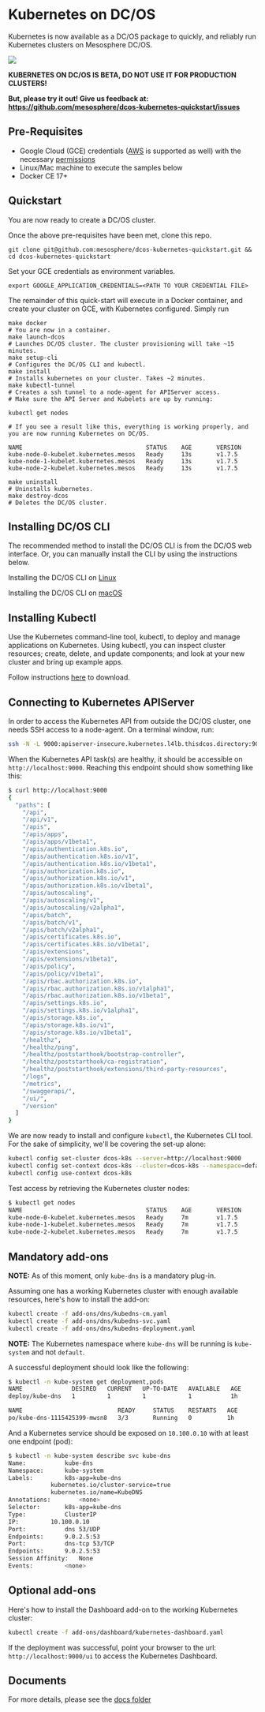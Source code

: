 # Kubernetes on DC/OS

Kubernetes is now available as a DC/OS package to quickly, and reliably run Kubernetes clusters on Mesosphere DC/OS.

![](assets/ui-install.gif)

**KUBERNETES ON DC/OS  IS BETA, DO NOT USE IT FOR PRODUCTION CLUSTERS!**

**But, please try it out! Give us feedback at:**
**https://github.com/mesosphere/dcos-kubernetes-quickstart/issues**

## Pre-Requisites

* Google Cloud (GCE) credentials ([AWS](docs/aws.md) is supported as well) with the necessary [permissions](docs/gce-service-account.md)
* Linux/Mac machine to execute the samples below
* Docker CE 17+

## Quickstart

You are now ready to create a DC/OS cluster.

Once the above pre-requisites have been met, clone this repo.

```
git clone git@github.com:mesosphere/dcos-kubernetes-quickstart.git && cd dcos-kubernetes-quickstart
```

Set your GCE credentials as environment variables.

```
export GOOGLE_APPLICATION_CREDENTIALS=<PATH TO YOUR CREDENTIAL FILE>
```

The remainder of this quick-start will execute in a Docker container, and create your cluster on GCE, with Kubernetes configured.  Simply run

```
make docker
# You are now in a container.
make launch-dcos
# Launches DC/OS cluster. The cluster provisioning will take ~15 minutes.
make setup-cli
# Configures the DC/OS CLI and kubectl.
make install
# Installs kubernetes on your cluster. Takes ~2 minutes.
make kubectl-tunnel
# Creates a ssh tunnel to a node-agent for APIServer access.
# Make sure the API Server and Kubelets are up by running:

kubectl get nodes

# If you see a result like this, everything is working properly, and you are now running Kubernetes on DC/OS.

NAME                                   STATUS    AGE       VERSION
kube-node-0-kubelet.kubernetes.mesos   Ready     13s       v1.7.5
kube-node-1-kubelet.kubernetes.mesos   Ready     13s       v1.7.5
kube-node-2-kubelet.kubernetes.mesos   Ready     13s       v1.7.5

make uninstall
# Uninstalls kubernetes.
make destroy-dcos
# Deletes the DC/OS cluster.
```

## Installing DC/OS CLI

The recommended method to install the DC/OS CLI is from the DC/OS web interface. Or, you can manually install the CLI by using the instructions below.

Installing the DC/OS CLI on [Linux](https://dcos.io/docs/1.10/cli/install/#linux)

Installing the DC/OS CLI on [macOS](https://dcos.io/docs/1.10/cli/install/#osx)


## Installing Kubectl

Use the Kubernetes command-line tool, kubectl, to deploy and manage applications on Kubernetes. Using kubectl, you can inspect cluster resources; create, delete, and update components; and look at your new cluster and bring up example apps.

Follow instructions [here](https://kubernetes.io/docs/tasks/tools/install-kubectl/) to download.

## Connecting to Kubernetes APIServer

In order to access the Kubernetes API from outside the DC/OS cluster, one needs SSH access to a node-agent.
On a terminal window, run:
```bash
ssh -N -L 9000:apiserver-insecure.kubernetes.l4lb.thisdcos.directory:9000 <USER>@<HOST>
```

When the Kubernetes API task(s) are healthy, it should be accessible on `http://localhost:9000`. Reaching this endpoint should show something like this:
```bash
$ curl http://localhost:9000
{
  "paths": [
    "/api",
    "/api/v1",
    "/apis",
    "/apis/apps",
    "/apis/apps/v1beta1",
    "/apis/authentication.k8s.io",
    "/apis/authentication.k8s.io/v1",
    "/apis/authentication.k8s.io/v1beta1",
    "/apis/authorization.k8s.io",
    "/apis/authorization.k8s.io/v1",
    "/apis/authorization.k8s.io/v1beta1",
    "/apis/autoscaling",
    "/apis/autoscaling/v1",
    "/apis/autoscaling/v2alpha1",
    "/apis/batch",
    "/apis/batch/v1",
    "/apis/batch/v2alpha1",
    "/apis/certificates.k8s.io",
    "/apis/certificates.k8s.io/v1beta1",
    "/apis/extensions",
    "/apis/extensions/v1beta1",
    "/apis/policy",
    "/apis/policy/v1beta1",
    "/apis/rbac.authorization.k8s.io",
    "/apis/rbac.authorization.k8s.io/v1alpha1",
    "/apis/rbac.authorization.k8s.io/v1beta1",
    "/apis/settings.k8s.io",
    "/apis/settings.k8s.io/v1alpha1",
    "/apis/storage.k8s.io",
    "/apis/storage.k8s.io/v1",
    "/apis/storage.k8s.io/v1beta1",
    "/healthz",
    "/healthz/ping",
    "/healthz/poststarthook/bootstrap-controller",
    "/healthz/poststarthook/ca-registration",
    "/healthz/poststarthook/extensions/third-party-resources",
    "/logs",
    "/metrics",
    "/swaggerapi/",
    "/ui/",
    "/version"
  ]
}
```

We are now ready to install and configure `kubectl`, the Kubernetes CLI tool. For the sake of simplicity, we'll be covering the set-up alone:
```bash
kubectl config set-cluster dcos-k8s --server=http://localhost:9000
kubectl config set-context dcos-k8s --cluster=dcos-k8s --namespace=default
kubectl config use-context dcos-k8s
```

Test access by retrieving the Kubernetes cluster nodes:
```bash
$ kubectl get nodes
NAME                                   STATUS    AGE       VERSION
kube-node-0-kubelet.kubernetes.mesos   Ready     7m        v1.7.5
kube-node-1-kubelet.kubernetes.mesos   Ready     7m        v1.7.5
kube-node-2-kubelet.kubernetes.mesos   Ready     7m        v1.7.5
```

## Mandatory add-ons

**NOTE:** As of this moment, only `kube-dns` is a mandatory plug-in.

Assuming one has a working Kubernetes cluster with enough available resources, here's how to install the add-on:
```bash
kubectl create -f add-ons/dns/kubedns-cm.yaml
kubectl create -f add-ons/dns/kubedns-svc.yaml
kubectl create -f add-ons/dns/kubedns-deployment.yaml
```

**NOTE:** The Kubernetes namespace where `kube-dns` will be running is `kube-system` and not `default`.

A successful deployment should look like the following:
```bash
$ kubectl -n kube-system get deployment,pods
NAME              DESIRED   CURRENT   UP-TO-DATE   AVAILABLE   AGE
deploy/kube-dns   1         1         1            1           1h

NAME                           READY     STATUS    RESTARTS   AGE
po/kube-dns-1115425399-mwsn8   3/3       Running   0          1h
```

And a Kubernetes service should be exposed on `10.100.0.10` with at least one endpoint (pod):
```bash
$ kubectl -n kube-system describe svc kube-dns
Name:			kube-dns
Namespace:		kube-system
Labels:			k8s-app=kube-dns
			kubernetes.io/cluster-service=true
			kubernetes.io/name=KubeDNS
Annotations:		<none>
Selector:		k8s-app=kube-dns
Type:			ClusterIP
IP:			10.100.0.10
Port:			dns	53/UDP
Endpoints:		9.0.2.5:53
Port:			dns-tcp	53/TCP
Endpoints:		9.0.2.5:53
Session Affinity:	None
Events:			<none>
```

## Optional add-ons

Here's how to install the Dashboard add-on to the working Kubernetes cluster:
```bash
kubectl create -f add-ons/dashboard/kubernetes-dashboard.yaml
```

If the deployment was successful, point your browser to the url: `http://localhost:9000/ui` to access the Kubernetes Dashboard.

## Documents

For more details, please see the [docs folder](docs)
